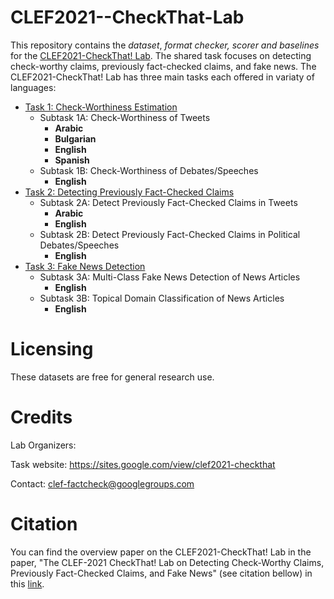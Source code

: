 # CLEF2021--CheckThat-Lab
This repository contains the _dataset_, _format checker, scorer and baselines_ for the [CLEF2021-CheckThat! Lab](https://sites.google.com/view/clef2021-checkthat). 
The shared task focuses on detecting check-worthy claims, previously fact-checked claims, and fake news. 
The CLEF2021-CheckThat! Lab has three main tasks each offered in variaty of languages:
  - [Task 1: Check-Worthiness Estimation](task1)
    - Subtask 1A: Check-Worthiness of Tweets
      - **Arabic**
      - **Bulgarian**
      - **English**
      - **Spanish**
    - Subtask 1B: Check-Worthiness of Debates/Speeches
      - **English**
  - [Task 2: Detecting Previously Fact-Checked Claims](task2)
    - Subtask 2A: Detect Previously Fact-Checked Claims in Tweets
      - **Arabic**
      - **English**
    - Subtask 2B: Detect Previously Fact-Checked Claims in Political Debates/Speeches
      - **English**
  - [Task 3: Fake News Detection](task3)
    - Subtask 3A: Multi-Class Fake News Detection of News Articles
      - **English**
    - Subtask 3B: Topical Domain Classification of News Articles
      - **English**

# Licensing

These datasets are free for general research use.

# Credits

Lab Organizers:

Task website: https://sites.google.com/view/clef2021-checkthat

Contact:   clef-factcheck@googlegroups.com

# Citation

You can find the overview paper on the CLEF2021-CheckThat! Lab in the paper, "The CLEF-2021 CheckThat! Lab on Detecting Check-Worthy Claims, Previously Fact-Checked Claims, and Fake News" (see citation bellow) in this [link]().

```


```
